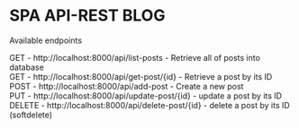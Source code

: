 # SPA API-REST BLOG
Available endpoints

GET - http://localhost:8000/api/list-posts - Retrieve all of posts into database<br>
GET - http://localhost:8000/api/get-post/{id} - Retrieve a post by its ID<br>
POST - http://localhost:8000/api/add-post - Create a new post<br>
PUT - http://localhost:8000/api/update-post/{id} - update a post by its ID<br>
DELETE - http://localhost:8000/api/delete-post/{id} - delete a post by its ID (softdelete)
